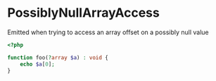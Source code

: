 # PossiblyNullArrayAccess

Emitted when trying to access an array offset on a possibly null value

```php
<?php

function foo(?array $a) : void {
    echo $a[0];
}
```

